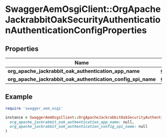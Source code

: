 # SwaggerAemOsgiClient::OrgApacheJackrabbitOakSecurityAuthenticationAuthenticationConfigProperties

## Properties

| Name | Type | Description | Notes |
| ---- | ---- | ----------- | ----- |
| **org_apache_jackrabbit_oak_authentication_app_name** | [**ConfigNodePropertyString**](ConfigNodePropertyString.md) |  | [optional] |
| **org_apache_jackrabbit_oak_authentication_config_spi_name** | [**ConfigNodePropertyString**](ConfigNodePropertyString.md) |  | [optional] |

## Example

```ruby
require 'swagger_aem_osgi'

instance = SwaggerAemOsgiClient::OrgApacheJackrabbitOakSecurityAuthenticationAuthenticationConfigProperties.new(
  org_apache_jackrabbit_oak_authentication_app_name: null,
  org_apache_jackrabbit_oak_authentication_config_spi_name: null
)
```

